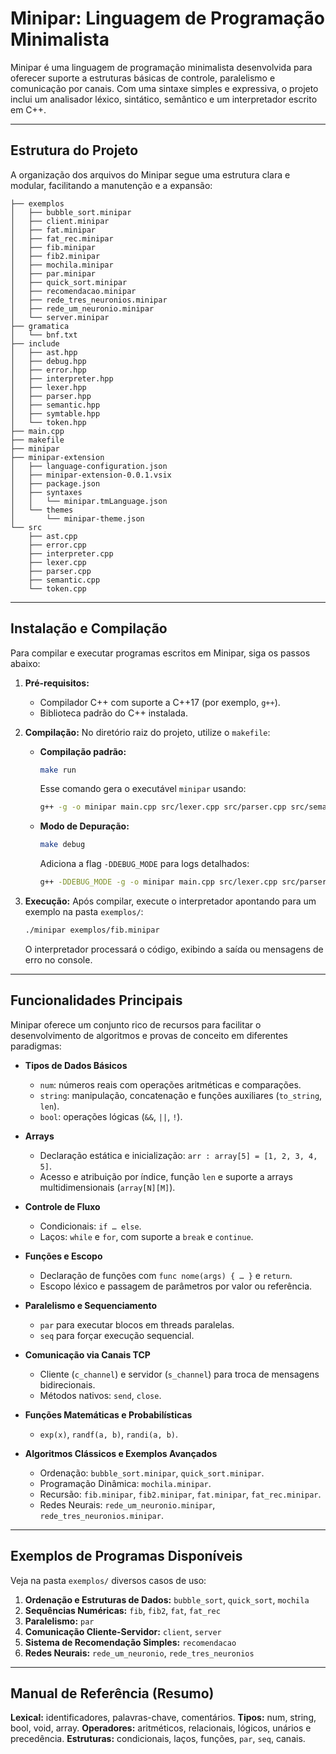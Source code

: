 # Minipar: Linguagem de Programação Minimalista

Minipar é uma linguagem de programação minimalista desenvolvida para oferecer suporte a estruturas básicas de controle, paralelismo e comunicação por canais. Com uma sintaxe simples e expressiva, o projeto inclui um analisador léxico, sintático, semântico e um interpretador escrito em C++.

---

## Estrutura do Projeto

A organização dos arquivos do Minipar segue uma estrutura clara e modular, facilitando a manutenção e a expansão:

```
├── exemplos
│   ├── bubble_sort.minipar
│   ├── client.minipar
│   ├── fat.minipar
│   ├── fat_rec.minipar
│   ├── fib.minipar
│   ├── fib2.minipar
│   ├── mochila.minipar
│   ├── par.minipar
│   ├── quick_sort.minipar
│   ├── recomendacao.minipar
│   ├── rede_tres_neuronios.minipar
│   ├── rede_um_neuronio.minipar
│   └── server.minipar
├── gramatica
│   └── bnf.txt
├── include
│   ├── ast.hpp
│   ├── debug.hpp
│   ├── error.hpp
│   ├── interpreter.hpp
│   ├── lexer.hpp
│   ├── parser.hpp
│   ├── semantic.hpp
│   ├── symtable.hpp
│   └── token.hpp
├── main.cpp
├── makefile
├── minipar
├── minipar-extension
│   ├── language-configuration.json
│   ├── minipar-extension-0.0.1.vsix
│   ├── package.json
│   ├── syntaxes
│   │   └── minipar.tmLanguage.json
│   └── themes
│       └── minipar-theme.json
└── src
    ├── ast.cpp
    ├── error.cpp
    ├── interpreter.cpp
    ├── lexer.cpp
    ├── parser.cpp
    ├── semantic.cpp
    └── token.cpp
```

---

## Instalação e Compilação

Para compilar e executar programas escritos em Minipar, siga os passos abaixo:

1. **Pré-requisitos:**

   * Compilador C++ com suporte a C++17 (por exemplo, `g++`).
   * Biblioteca padrão do C++ instalada.

2. **Compilação:**
   No diretório raiz do projeto, utilize o `makefile`:

   * **Compilação padrão:**

     ```bash
     make run
     ```

     Esse comando gera o executável `minipar` usando:

     ```bash
     g++ -g -o minipar main.cpp src/lexer.cpp src/parser.cpp src/semantic.cpp src/token.cpp src/error.cpp src/ast.cpp src/interpreter.cpp -std=c++17 -fPIC
     ```
   * **Modo de Depuração:**

     ```bash
     make debug
     ```

     Adiciona a flag `-DDEBUG_MODE` para logs detalhados:

     ```bash
     g++ -DDEBUG_MODE -g -o minipar main.cpp src/lexer.cpp src/parser.cpp src/semantic.cpp src/token.cpp src/error.cpp src/ast.cpp src/interpreter.cpp -std=c++17 -fPIC
     ```

3. **Execução:**
   Após compilar, execute o interpretador apontando para um exemplo na pasta `exemplos/`:

   ```bash
   ./minipar exemplos/fib.minipar
   ```

   O interpretador processará o código, exibindo a saída ou mensagens de erro no console.

---

## Funcionalidades Principais

Minipar oferece um conjunto rico de recursos para facilitar o desenvolvimento de algoritmos e provas de conceito em diferentes paradigmas:

* **Tipos de Dados Básicos**

  * `num`: números reais com operações aritméticas e comparações.
  * `string`: manipulação, concatenação e funções auxiliares (`to_string`, `len`).
  * `bool`: operações lógicas (`&&`, `||`, `!`).

* **Arrays**

  * Declaração estática e inicialização: `arr : array[5] = [1, 2, 3, 4, 5]`.
  * Acesso e atribuição por índice, função `len` e suporte a arrays multidimensionais (`array[N][M]`).

* **Controle de Fluxo**

  * Condicionais: `if … else`.
  * Laços: `while` e `for`, com suporte a `break` e `continue`.

* **Funções e Escopo**

  * Declaração de funções com `func nome(args) { … }` e `return`.
  * Escopo léxico e passagem de parâmetros por valor ou referência.

* **Paralelismo e Sequenciamento**

  * `par` para executar blocos em threads paralelas.
  * `seq` para forçar execução sequencial.

* **Comunicação via Canais TCP**

  * Cliente (`c_channel`) e servidor (`s_channel`) para troca de mensagens bidirecionais.
  * Métodos nativos: `send`, `close`.

* **Funções Matemáticas e Probabilísticas**

  * `exp(x)`, `randf(a, b)`, `randi(a, b)`.

* **Algoritmos Clássicos e Exemplos Avançados**

  * Ordenação: `bubble_sort.minipar`, `quick_sort.minipar`.
  * Programação Dinâmica: `mochila.minipar`.
  * Recursão: `fib.minipar`, `fib2.minipar`, `fat.minipar`, `fat_rec.minipar`.
  * Redes Neurais: `rede_um_neuronio.minipar`, `rede_tres_neuronios.minipar`.

---

## Exemplos de Programas Disponíveis

Veja na pasta `exemplos/` diversos casos de uso:

1. **Ordenação e Estruturas de Dados:** `bubble_sort`, `quick_sort`, `mochila`
2. **Sequências Numéricas:** `fib`, `fib2`, `fat`, `fat_rec`
3. **Paralelismo:** `par`
4. **Comunicação Cliente-Servidor:** `client`, `server`
5. **Sistema de Recomendação Simples:** `recomendacao`
6. **Redes Neurais:** `rede_um_neuronio`, `rede_tres_neuronios`

---

## Manual de Referência (Resumo)

**Lexical:** identificadores, palavras-chave, comentários.
**Tipos:** num, string, bool, void, array.
**Operadores:** aritméticos, relacionais, lógicos, unários e precedência.
**Estruturas:** condicionais, laços, funções, `par`, `seq`, canais.

